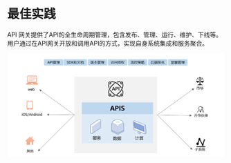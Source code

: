 # 最佳实践

API 网关提供了API的全生命周期管理，包含发布、管理、运行、维护、下线等。用户通过在API网关开放和调用API的方式，实现自身系统集成和服务聚合。

 ![API网关架构](https://github.com/jdcloudcom/cn/blob/edit/image/Internet-Middleware/API-Gateway/API%E7%BD%91%E5%85%B3%E7%BB%93%E6%9E%84.png)





